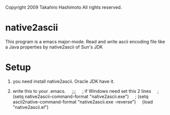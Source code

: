 Copyright 2009 Takahiro Hashimoto
All rights reserved.

native2ascii
============

This program is a emacs major-mode.
Read and write ascii encoding file like a Java properties by native2ascii of Sun's JDK

Setup
=====

1. you need install native2ascii. Oracle JDK have it.

2. write this to your .emacs.
    ;;;
    ; if Windows need set this 2 lines
    ; (setq native2ascii-command-format "native2ascii.exe")
    ; (setq ascii2native-command-format "native2ascii.exe -reverse")
    (load "native2ascii.el")
